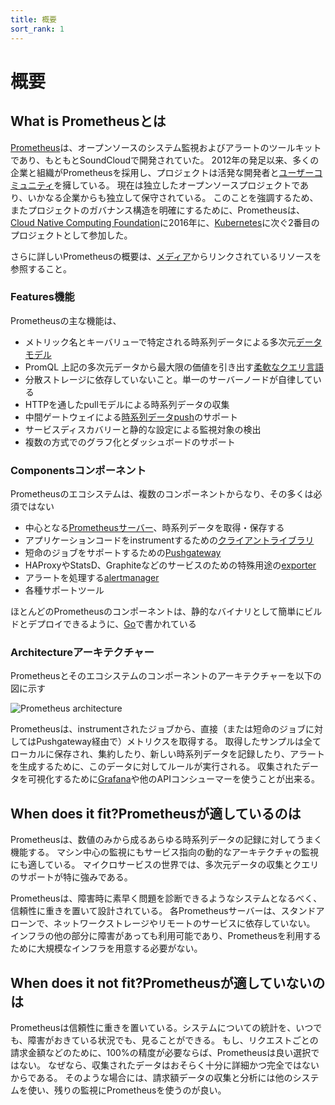```yaml
---
title: 概要
sort_rank: 1
---
```


# 概要

## <span class="original-header">What is </span>Prometheusとは

[Prometheus](https://github.com/prometheus)は、オープンソースのシステム監視およびアラートのツールキットであり、もともとSoundCloudで開発されていた。
2012年の発足以来、多くの企業と組織がPrometheusを採用し、プロジェクトは活発な開発者と[ユーザーコミュニティ](https://prometheus.io/community/)を擁している。
現在は独立したオープンソースプロジェクトであり、いかなる企業からも独立して保守されている。
このことを強調するため、またプロジェクトのガバナンス構造を明確にするために、Prometheusは、[Cloud Native Computing Foundation](https://cncf.io/)に2016年に、[Kubernetes](http://kubernetes.io/)に次ぐ2番目のプロジェクトとして参加した。

さらに詳しいPrometheusの概要は、[メディア](/ja/docs/introduction/media/)からリンクされているリソースを参照すること。

### <span class="original-header">Features</span>機能

Prometheusの主な機能は、

* メトリック名とキーバリューで特定される時系列データによる多次元[データモデル](/ja/docs/concepts/data_model/)
* PromQL 上記の多次元データから最大限の価値を引き出す[柔軟なクエリ言語](/ja/docs/prometheus/latest/querying/basics/)
* 分散ストレージに依存していないこと。単一のサーバーノードが自律している
* HTTPを通したpullモデルによる時系列データの収集
* 中間ゲートウェイによる[時系列データpush](/ja/docs/instrumenting/pushing/)のサポート
* サービスディスカバリーと静的な設定による監視対象の検出
* 複数の方式でのグラフ化とダッシュボードのサポート

### <span class="original-header">Components</span>コンポーネント

Prometheusのエコシステムは、複数のコンポーネントからなり、その多くは必須ではない

* 中心となる[Prometheusサーバー](https://github.com/prometheus/prometheus)、時系列データを取得・保存する
* アプリケーションコードをinstrumentするための[クライアントライブラリ](/ja/docs/instrumenting/clientlibs/)
* 短命のジョブをサポートするための[Pushgateway](https://github.com/prometheus/pushgateway)
* HAProxyやStatsD、Graphiteなどのサービスのための特殊用途の[exporter](/ja/docs/instrumenting/exporters/)
* アラートを処理する[alertmanager](https://github.com/prometheus/alertmanager)
* 各種サポートツール

ほとんどのPrometheusのコンポーネントは、静的なバイナリとして簡単にビルドとデプロイできるように、[Go](https://golang.org/)で書かれている

### <span class="original-header">Architecture</span>アーキテクチャー

Prometheusとそのエコシステムのコンポーネントのアーキテクチャーを以下の図に示す

![Prometheus architecture](/assets/architecture.png)

Prometheusは、instrumentされたジョブから、直接（または短命のジョブに対してはPushgateway経由で）メトリクスを取得する。
取得したサンプルは全てローカルに保存され、集約したり、新しい時系列データを記録したり、アラートを生成するために、このデータに対してルールが実行される。
収集されたデータを可視化するために[Grafana](https://grafana.com/)や他のAPIコンシューマーを使うことが出来る。

## <span class="original-header">When does it fit?</span>Prometheusが適しているのは

Prometheusは、数値のみから成るあらゆる時系列データの記録に対してうまく機能する。
マシン中心の監視にもサービス指向の動的なアーキテクチャの監視にも適している。
マイクロサービスの世界では、多次元データの収集とクエリのサポートが特に強みである。

Prometheusは、障害時に素早く問題を診断できるようなシステムとなるべく、信頼性に重きを置いて設計されている。
各Prometheusサーバーは、スタンドアローンで、ネットワークストレージやリモートのサービスに依存していない。
インフラの他の部分に障害があっても利用可能であり、Prometheusを利用するために大規模なインフラを用意する必要がない。


## <span class="original-header">When does it not fit?</span>Prometheusが適していないのは

Prometheusは信頼性に重きを置いている。システムについての統計を、いつでも、障害がおきている状況でも、見ることができる。
もし、リクエストごとの請求金額などのために、100%の精度が必要ならば、Prometheusは良い選択ではない。
なぜなら、収集されたデータはおそらく十分に詳細かつ完全ではないからである。
そのような場合には、請求額データの収集と分析には他のシステムを使い、残りの監視にPrometheusを使うのが良い。
